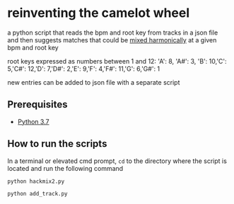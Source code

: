 # reinventing the camelot wheel

a python script that reads the bpm and root key from tracks in a json file and then suggests matches that could be [mixed harmonically](https://en.wikipedia.org/wiki/Harmonic_mixing) at a given bpm and root key

root keys expressed as numbers between 1 and 12: 'A': 8, 'A#': 3, 'B': 10,'C': 5,'C#': 12,'D': 7,'D#': 2,'E': 9,'F': 4,'F#': 11,'G': 6,'G#': 1

new entries can be added to json file with a separate script

## Prerequisites



* [Python 3.7](https://www.python.org/downloads/)



## How to run the scripts

In a terminal or elevated cmd prompt, ```cd``` to the directory where the script is located and run the following command


```bash
python hackmix2.py
```

```bash
python add_track.py
```


